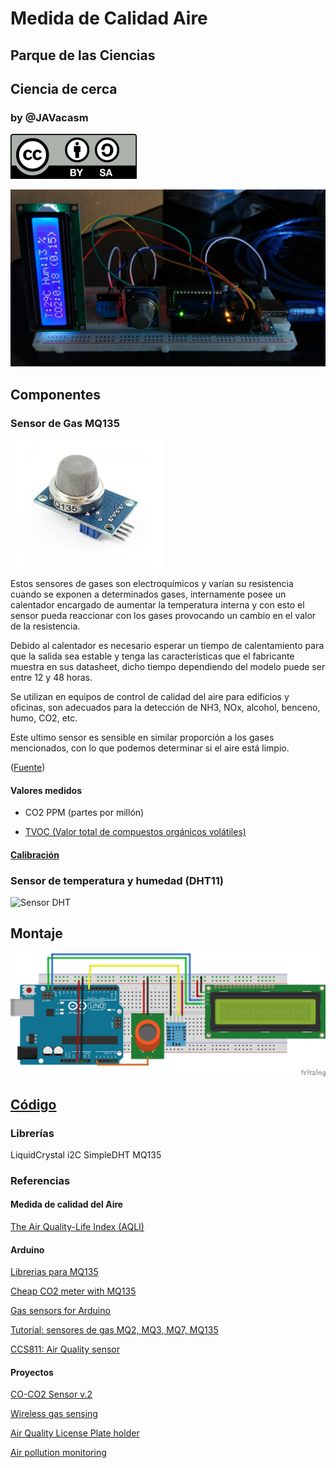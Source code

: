# Medida de Calidad Aire

## Parque de las Ciencias
## Ciencia de cerca

### by @JAVacasm

![Licencia CC by SA](./imagenes/Licencia_CC.png)

![montaje1](./imagenes/montaje1.jpg)



## Componentes

### Sensor de Gas MQ135

![MQ135](./imagenes/ma135.jpg)


Estos sensores de gases son electroquímicos y varían su resistencia cuando se exponen a determinados gases, internamente posee un calentador encargado de aumentar la temperatura interna y con esto el sensor pueda reaccionar con los gases provocando un cambio en el valor de la resistencia.

Debido al calentador es necesario esperar un tiempo de calentamiento para que la salida sea estable y tenga las características que el fabricante muestra en sus datasheet, dicho tiempo dependiendo del modelo puede ser entre 12 y 48 horas.

Se utilizan en equipos de control de calidad del aire para edificios y oficinas, son adecuados para la detección de NH3, NOx, alcohol, benceno, humo, CO2, etc.


Este ultimo sensor es sensible en similar proporción a los gases mencionados, con lo que podemos determinar si el aire está limpio.

([Fuente](http://www.naylampmechatronics.com/blog/42_Tutorial-sensores-de-gas-MQ2-MQ3-MQ7-y-MQ13.html))

#### Valores medidos

* CO2 PPM (partes por millón)

* [TVOC (Valor total de compuestos orgánicos volátiles)](https://en.wikipedia.org/wiki/Volatile_organic_compound)

#### [Calibración](./calibracion.md)

### Sensor de temperatura y humedad (DHT11)

![Sensor DHT](http://domoticx.com/wp-content/uploads/DHT11-Pinout-keyes.jpg)


## Montaje


![Montaje](./imagenes/Medida_Gases_bb.png)

## [Código](./CalidadAire/CalidadAire.ino)



### Librerías

LiquidCrystal i2C
SimpleDHT
MQ135


### Referencias

#### Medida de calidad del Aire

[The Air Quality-Life Index (AQLI)](https://aqli.epic.uchicago.edu/)

#### Arduino

[Librerias para MQ135](https://drive.google.com/file/d/0B9TC96icExppb2o4RWNVakM1VUE/view)

[Cheap CO2 meter with MQ135](http://davidegironi.blogspot.com.es/2014/01/cheap-co2-meter-using-mq135-sensor-with.html#.WcIR9J8yqHv)

[Gas sensors for Arduino](https://playground.arduino.cc/Main/MQGasSensors)

[Tutorial: sensores de gas MQ2, MQ3, MQ7, MQ135](http://www.naylampmechatronics.com/blog/42_Tutorial-sensores-de-gas-MQ2-MQ3-MQ7-y-MQ13.html)

[CCS811: Air Quality sensor](https://learn.sparkfun.com/tutorials/ccs811-air-quality-breakout-hookup-guide?_ga=2.185296745.1703785601.1496370918-447672577.1492205268)

#### Proyectos

[CO-CO2 Sensor v.2](https://create.arduino.cc/projecthub/AndriMaker98/co-co2-sensor-v-2-ea6522?ref=search&ref_id=mq135&offset=1 )

[Wireless gas sensing](https://create.arduino.cc/projecthub/shuo-liu/walabot-for-wireless-gas-sensing-b1fff8?ref=search&ref_id=mq135&offset=3)

[Air Quality License Plate holder](https://create.arduino.cc/projecthub/air-defender/air-quality-license-plate-holder-cdb8a8)


[Air pollution monitoring](https://circuitdigest.com/microcontroller-projects/iot-air-pollution-monitoring-using-arduino)

